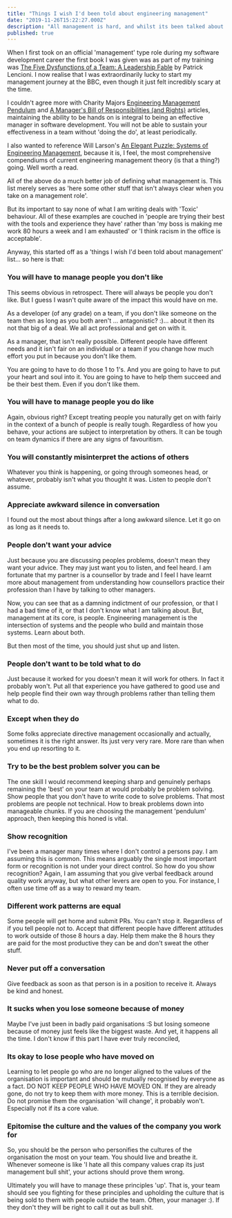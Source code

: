 ```yaml
---
title: "Things I wish I'd been told about engineering management" 
date: "2019-11-26T15:22:27.000Z"
description: "All management is hard, and whilst its been talked about a lot, these are things (on top of everything else!) I wish I'd been told"
published: true
---
```

When I first took on an official 'management' type role during my software development career the first book I was given was as part of my training was [The Five Dysfunctions of a Team: A Leadership Fable](https://www.amazon.co.uk/Five-Dysfunctions-Team-Leadership-Lencioni/dp/0787960756/) by Patrick Lencioni. I now realise that I was extraordinarily lucky to start my management journey at the BBC, even though it just felt incredibly scary at the time. 

I couldn't agree more with Charity Majors [Engineering Management Pendulum](https://charity.wtf/2019/01/04/engineering-management-the-pendulum-or-the-ladder/) and [A Manager's Bill of Responsibilities (and Rights)](https://charity.wtf/2019/10/30/a-managers-bill-of-responsibilities-and-rights/) articles, maintaining the ability to be hands on is integral to being an effective manager in software development. You will not be able to sustain your effectiveness in a team without 'doing the do', at least periodically. 

I also wanted to reference Will Larson's [An Elegant Puzzle: Systems of Engineering Management](https://www.amazon.co.uk/Elegant-Puzzle-Systems-Engineering-Management-ebook/dp/B07QYCHJ7V), because it is, I feel, the most comprehensive compendiums of current engineering management theory (is that a thing?) going. Well worth a read.

All of the above do a much better job of defining what management is. This list merely serves as 'here some other stuff that isn't always clear when you take on a management role'.

But its important to say none of what I am writing deals with 'Toxic' behaviour. All of these examples are couched in 'people are trying their best with the tools and experience they have' rather than 'my boss is making me work 80 hours a week and I am exhausted' or 'I think racism in the office is acceptable'.

Anyway, this started off as a 'things I wish I'd been told about management' list... so here is that:

### You will have to manage people you don't like

This seems obvious in retrospect. There will always be people you don't like. But I guess I wasn't quite aware of the impact this would have on me. 

As a developer (of any grade) on a team, if you don't like someone on the team then as long as you both aren't ... antagonistic? :)... about it then its not that big of a deal. We all act professional and get on with it.

As a manager, that isn't really possible. Different people have different needs and it isn't fair on an individual or a team if you change how much effort you put in because you don't like them. 

You are going to have to do those 1 to 1's. And you are going to have to put your heart and soul into it. You are going to have to help them succeed and be their best them. Even if you don't like them.

### You will have to manage people you do like

Again, obvious right? Except treating people you naturally get on with fairly in the context of a bunch of people is really tough. Regardless of how you behave, your actions are subject to interpretation by others. It can be tough on team dynamics if there are any signs of favouritism.

### You will constantly misinterpret the actions of others

Whatever you think is happening, or going through someones head, or whatever, probably isn't what you thought it was. Listen to people don't assume. 

### Appreciate awkward silence in conversation

I found out the most about things after a long awkward silence. Let it go on as long as it needs to.

### People don't want your advice

Just because you are discussing peoples problems, doesn't mean they want your advice. They may just want you to listen, and feel heard. I am fortunate that my partner is a counsellor by trade and I feel I have learnt more about management from understanding how counsellors practice their profession than I have by talking to other managers.

Now, you can see that as a damning indictment of our profession, or that I had a bad time of it, or that I don't know what I am talking about. But, management at its core, is people. Engineering management is the intersection of systems and the people who build and maintain those systems. Learn about both.

But then most of the time, you should just shut up and listen.

### People don't want to be told what to do
Just because it worked for you doesn't mean it will work for others. In fact it probably won't. Put all that experience you have gathered to good use and help people find their own way through problems rather than telling them what to do.

### Except when they do
Some folks appreciate directive management occasionally and actually, sometimes it is the right answer. Its just very very rare. More rare than when you end up resorting to it.

### Try to be the best problem solver you can be
The one skill I would recommend keeping sharp and genuinely perhaps remaining the 'best' on your team at would probably be problem solving. Show people that you don't have to write code to solve problems. That most problems are people not technical. How to break problems down into manageable chunks. If you are choosing the management 'pendulum' approach, then keeping this honed is vital.

### Show recognition
I've been a manager many times where I don't control a persons pay. I am assuming this is common. This means arguably the single most important form or recognition is not under your direct control. So how do you show recognition? Again, I am assuming that you give verbal feedback around quality work anyway, but what other levers are open to you. For instance, I often use time off as a way to reward my team. 

### Different work patterns are equal
Some people will get home and submit PRs. You can't stop it. Regardless of if you tell people not to. Accept that different people have different attitudes to work outside of those 8 hours a day. Help them make the 8 hours they are paid for the most productive they can be and don't sweat the other stuff.

### Never put off a conversation
Give feedback as soon as that person is in a position to receive it. Always be kind and honest.

### It sucks when you lose someone because of money
Maybe I've just been in badly paid organisations :S but losing someone because of money just feels like the biggest waste. And yet, it happens all the time. I don't know if this part I have ever truly reconciled, 

### Its okay to lose people who have moved on
Learning to let people go who are no longer aligned to the values of the organisation is important and should be mutually recognised by everyone as a fact. DO NOT KEEP PEOPLE WHO HAVE MOVED ON. If they are already gone, do not try to keep them with more money. This is a terrible decision. Do not promise them the organisation 'will change', it probably won't. Especially not if its a core value.

### Epitomise the culture and the values of the company you work for
So, you should be the person who personifies the cultures of the organisation the most on your team. You should live and breathe it. Whenever someone is like 'I hate all this company values crap its just management bull shit', your actions should prove them wrong. 

Ultimately you will have to manage these principles 'up'. That is, your team should see you fighting for these principles and upholding the culture that is being sold to them with people outside the team. Often, your manager :). If they don't they will be right to call it out as bull shit.


